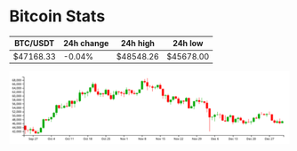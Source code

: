 # Bitcoin Stats

BTC/USDT|24h change|24h high|24h low|
|---|---|---|---|
|$47168.33|-0.04%|$48548.26|$45678.00|

<img src="./chart.svg">
